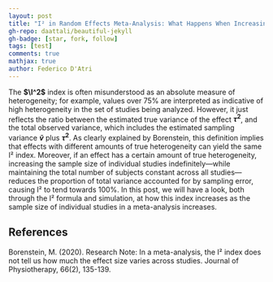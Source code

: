 ```yaml
---
layout: post
title: "I² in Random Effects Meta-Analysis: What Happens When Increasing the Sample Size?"
gh-repo: daattali/beautiful-jekyll
gh-badge: [star, fork, follow]
tags: [test]
comments: true
mathjax: true
author: Federico D'Atri
---
```


The **$\I^2$** index is often misunderstood as an absolute measure of heterogeneity; for example, values over 75% are interpreted as indicative of high heterogeneity in the set of studies being analyzed. However, it just reflects the ratio between the estimated true variance of the effect  **$\tau^2$**, and the total observed variance, which includes the estimated sampling variance **$\tilde{v}$**  plus **$\tau^2$**. As clearly explained by Borenstein, this definition implies that effects with different amounts of true heterogeneity can yield the same I² index. Moreover, if an effect has a certain amount of true heterogeneity, increasing the sample size of individual studies indefinitely—while maintaining the total number of subjects constant across all studies—reduces the proportion of total variance accounted for by sampling error, causing I² to tend towards 100%. In this post, we will have a look, both through the I² formula and simulation, at how this index increases as the sample size of individual studies in a meta-analysis increases.

## References
Borenstein, M. (2020). Research Note: In a meta-analysis, the I² index does not tell us how much the effect size varies across studies. Journal of Physiotherapy, 66(2), 135-139.


